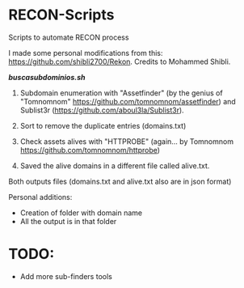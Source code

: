 # RECON-Scripts
Scripts to automate RECON process

I made some personal modifications from this: https://github.com/shibli2700/Rekon. Credits to Mohammed Shibli.

***buscasubdominios.sh***

1) Subdomain enumeration with "Assetfinder" (by the genius of "Tomnomnom" https://github.com/tomnomnom/assetfinder) and Sublist3r (https://github.com/aboul3la/Sublist3r).

2) Sort to remove the duplicate entries (domains.txt)

3) Check assets alives with "HTTPROBE" (again... by Tomnomnom https://github.com/tomnomnom/httprobe)

4) Saved the alive domains in a different file called alive.txt.

Both outputs files (domains.txt and alive.txt also are in json format)

Personal additions:
* Creation of folder with domain name
* All the output is in that folder

# TODO:

- Add more sub-finders tools
